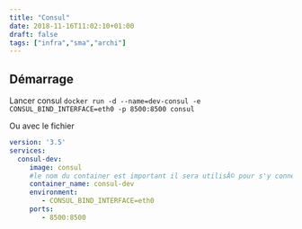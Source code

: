 ```yaml
---
title: "Consul"
date: 2018-11-16T11:02:10+01:00
draft: false
tags: ["infra","sma","archi"]
---
```


## Démarrage

Lancer consul `docker run -d --name=dev-consul -e CONSUL_BIND_INTERFACE=eth0 -p 8500:8500 consul`

Ou avec le fichier

```yml
version: '3.5'
services:
  consul-dev:
     image: consul
     #le nom du container est important il sera utilisĂ© pour s'y connecter (depuis notre appli main)
     container_name: consul-dev
     environment:
        - CONSUL_BIND_INTERFACE=eth0
     ports:
        - 8500:8500
```

